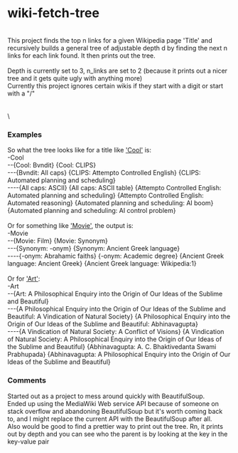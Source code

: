 # wiki-fetch-tree
\
This project finds the top n links for a given Wikipedia page 'Title' and recursively builds a general tree of adjustable depth d by finding the next n links for each link found. It then prints out the tree.
\
\
Depth is currently set to 3, n_links are set to 2 (because it prints out a nicer tree and it gets quite ugly with anything more)\
Currently this project ignores certain wikis if they start with a digit or start with a "/"\
\
\
\


### Examples
So what the tree looks like for a title like ['Cool'](https://en.wikipedia.org/wiki/Cool) is:\
-Cool \
--{Cool: Bvndit} {Cool: CLIPS} \
---{Bvndit: All caps} {CLIPS: Attempto Controlled English} {CLIPS: Automated planning and scheduling} \
----{All caps: ASCII} {All caps: ASCII table} {Attempto Controlled English: Automated planning and scheduling} {Attempto Controlled English: Automated reasoning} {Automated planning and scheduling: AI boom} {Automated planning and scheduling: AI control problem} 
\
\
Or for something like ['Movie'](https://en.wikipedia.org/wiki/Movie), the output is:\
-Movie \
--{Movie: Film} {Movie: Synonym} \
---{Synonym: -onym} {Synonym: Ancient Greek language} \
----{-onym: Abrahamic faiths} {-onym: Academic degree} {Ancient Greek language: Ancient Greek} {Ancient Greek language: Wikipedia:1} 
\
\
Or for ['Art'](https://en.wikipedia.org/wiki/Art):\
-Art \
--{Art: A Philosophical Enquiry into the Origin of Our Ideas of the Sublime and Beautiful} \
---{A Philosophical Enquiry into the Origin of Our Ideas of the Sublime and Beautiful: A Vindication of Natural Society} {A Philosophical Enquiry into the Origin of Our Ideas of the Sublime and Beautiful: Abhinavagupta} \
----{A Vindication of Natural Society: A Conflict of Visions} {A Vindication of Natural Society: A Philosophical Enquiry into the Origin of Our Ideas of the Sublime and Beautiful} {Abhinavagupta: A. C. Bhaktivedanta Swami Prabhupada} {Abhinavagupta: A Philosophical Enquiry into the Origin of Our Ideas of the Sublime and Beautiful} 

### Comments
Started out as a project to mess around quickly with BeautifulSoup. \
Ended up using the MediaWiki Web service API because of someone on stack overflow and abandoning BeautifulSoup but it's worth coming back to, and I might replace the current API with the BeautifulSoup after all. \
Also would be good to find a prettier way to print out the tree. Rn, it prints out by depth and you can see who the parent is by looking at the key in the key-value pair
